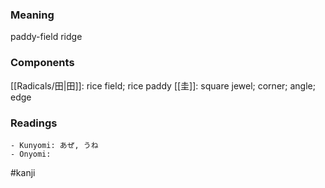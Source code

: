 ### Meaning

paddy-field ridge

### Components

[[Radicals/田|田]]: rice field; rice paddy [[圭]]: square jewel; corner; angle; edge

### Readings

```
- Kunyomi: あぜ, うね
- Onyomi: 
```

#kanji